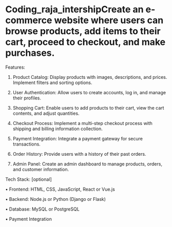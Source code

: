 # Coding_raja_intershipCreate an e-commerce website where users can browse products, add items to their cart, proceed to checkout, and make purchases.

Features:

1. Product Catalog: Display products with images, descriptions, and prices. Implement filters and sorting options.

2. User Authentication: Allow users to create accounts, log in, and manage their profiles.

3. Shopping Cart: Enable users to add products to their cart, view the cart contents, and adjust quantities.

4. Checkout Process: Implement a multi-step checkout process with shipping and billing information collection.

5. Payment Integration: Integrate a payment gateway for secure transactions.

6. Order History: Provide users with a history of their past orders.

7. Admin Panel: Create an admin dashboard to manage products, orders, and customer information.

Tech Stack: [optional]

• Frontend: HTML, CSS, JavaScript, React or Vue.js

• Backend: Node.js or Python (Django or Flask)

• Database: MySQL or PostgreSQL

• Payment Integration
